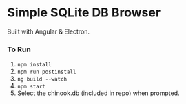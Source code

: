 # Simple SQLite DB Browser

Built with Angular & Electron.

### To Run
1. <code>npm install</code>
2. <code>npm run postinstall</code>
3. <code>ng build --watch</code>
4. <code>npm start</code>
5. Select the chinook.db (included in repo) when prompted.